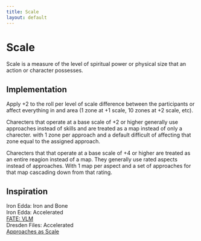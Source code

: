 ```yaml
---
title: Scale
layout: default
---
```


# Scale
Scale is a measure of the level of spiritual power or physical size that an action or character possesses.

## Implementation
Apply +2 to the roll per level of scale difference between the participants or affect everything in and area (1 zone at +1 scale, 10 zones at +2 scale, etc). 

Charecters that operate at a base scale of +2 or higher generally use approaches instead of skills and are treated as a map instead of only a charecter. with 1 zone per approach and a default difficult of affecting that zone equal to the assigned approach.

Charecters that that operate at a base scale of +4 or higher are treated as an entire reagion instead of a map. They generally use rated aspects instead of approaches. With 1 map per aspect and a set of approaches for that map cascading down from that rating.

## Inspiration
Iron Edda: Iron and Bone \
Iron Edda: Accelerated \
[FATE: VLM](https://evilhat.com/wp-content/uploads/2022/04/Giant-Monsters.pdf) \
Dresden Files: Accelerated \
[Approaches as Scale](https://fate-srd.com/fate-codex/approaches-scale-how-go-big-fate)

